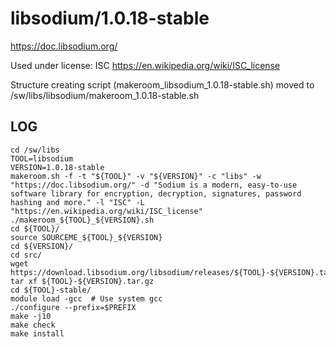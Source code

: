libsodium/1.0.18-stable
=======================

<https://doc.libsodium.org/>

Used under license:
ISC
<https://en.wikipedia.org/wiki/ISC_license>

Structure creating script (makeroom_libsodium_1.0.18-stable.sh) moved to /sw/libs/libsodium/makeroom_1.0.18-stable.sh

LOG
---

    cd /sw/libs
    TOOL=libsodium
    VERSION=1.0.18-stable
    makeroom.sh -f -t "${TOOL}" -v "${VERSION}" -c "libs" -w "https://doc.libsodium.org/" -d "Sodium is a modern, easy-to-use software library for encryption, decryption, signatures, password hashing and more." -l "ISC" -L "https://en.wikipedia.org/wiki/ISC_license"
    ./makeroom_${TOOL}_${VERSION}.sh 
    cd ${TOOL}/
    source SOURCEME_${TOOL}_${VERSION} 
    cd ${VERSION}/
    cd src/
    wget https://download.libsodium.org/libsodium/releases/${TOOL}-${VERSION}.tar.gz
    tar xf ${TOOL}-${VERSION}.tar.gz 
    cd ${TOOL}-stable/
    module load -gcc  # Use system gcc
    ./configure --prefix=$PREFIX
    make -j10
    make check
    make install

